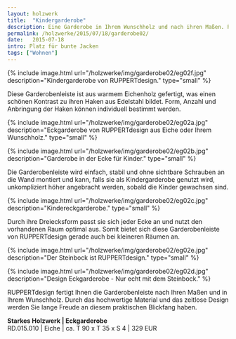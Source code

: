 ```yaml
---
layout: holzwerk
title:  "Kindergarderobe"
description: Eine Garderobe in Ihrem Wunschholz und nach ihren Maßen. RUPPERTdesign fertigt die passende Garderobe für jede Ecke, individuell und persönlich.
permalink: /holzwerke/2015/07/18/garderobe02/
date:   2015-07-18
intro: Platz für bunte Jacken
tags: ["Wohnen"]
---
```


{% include image.html url="/holzwerke/img/garderobe02/eg02f.jpg" description="Kindergarderobe von RUPPERTdesign." type="small" %}

Diese Garderobenleiste ist aus warmem Eichenholz gefertigt, was einen schönen Kontrast zu ihren Haken aus Edelstahl bildet. 
Form, Anzahl und Anbringung der Haken können individuell bestimmt werden.  


{% include image.html url="/holzwerke/img/garderobe02/eg02a.jpg" description="Eckgarderobe von RUPPERTdesign aus Eiche oder Ihrem Wunschholz." type="small" %}


{% include image.html url="/holzwerke/img/garderobe02/eg02b.jpg" description="Garderobe in der Ecke für Kinder." type="small" %}


Die Garderobenleiste wird einfach, stabil und ohne sichtbare Schrauben an die Wand montiert und kann, 
falls sie als Kindergarderobe genutzt wird, unkompliziert höher angebracht werden, sobald die Kinder gewachsen sind. 


{% include image.html url="/holzwerke/img/garderobe02/eg02c.jpg" description="Kindereckgarderobe." type="small" %}


Durch ihre Dreiecksform passt sie sich jeder Ecke an und nutzt den vorhandenen Raum optimal aus. 
Somit bietet sich diese Garderobenleiste von RUPPERTdesign gerade auch bei kleineren Räumen an.   

{% include image.html url="/holzwerke/img/garderobe02/eg02e.jpg" description="Der Steinbock ist RUPPERTdesign." type="small" %}


{% include image.html url="/holzwerke/img/garderobe02/eg02d.jpg" description="Design Eckgarderobe - Nur echt mit dem Steinbock." %}


RUPPERTdesign fertigt Ihnen die Garderobenleiste nach Ihren Maßen und in Ihrem Wunschholz. 
Durch das hochwertige Material und das zeitlose Design werden Sie lange Freude an diesem praktischen Blickfang haben. 


**Starkes Holzwerk \| Eckgarderobe**    
RD.015.010  \| 	Eiche \| ca. T 90 x T 35 x S 4 \| 329 EUR
